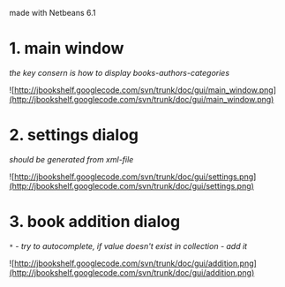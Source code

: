 made with Netbeans 6.1

# 1. main window #

_the key consern is how to display books-authors-categories_

![http://jbookshelf.googlecode.com/svn/trunk/doc/gui/main_window.png](http://jbookshelf.googlecode.com/svn/trunk/doc/gui/main_window.png)

# 2. settings dialog #

_should be generated from xml-file_

![http://jbookshelf.googlecode.com/svn/trunk/doc/gui/settings.png](http://jbookshelf.googlecode.com/svn/trunk/doc/gui/settings.png)

# 3. book addition dialog #

_`*` - try to autocomplete, if value doesn't exist in collection - add it_

![http://jbookshelf.googlecode.com/svn/trunk/doc/gui/addition.png](http://jbookshelf.googlecode.com/svn/trunk/doc/gui/addition.png)